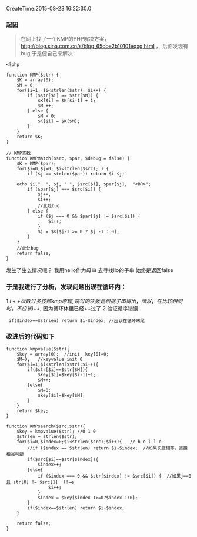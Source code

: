 CreateTime:2015-08-23 16:22:30.0

### 起因

> 在网上找了一个KMP的PHP解决方案，http://blog.sina.com.cn/s/blog_65cbe2b10101eqxg.html ，    后面发现有bug,于是便自己来解决

```
<?php

function KMP($str) {
    $K = array(0);
    $M = 0;
    for($i=1; $i<strlen($str); $i++) {
        if ($str[$i] == $str[$M]) {
            $K[$i] = $K[$i-1] + 1;
            $M ++;
        } else {
            $M = 0;
            $K[$i] = $K[$M];
        }
    }
    return $K;
}

// KMP查找
function KMPMatch($src, $par, $debug = false) {
    $K = KMP($par);
    for($i=0,$j=0; $i<strlen($src); ) {
        if ($j == strlen($par)) return $i-$j;
        
    echo $i,"  ", $j, " ", $src[$i], $par[$j],  "<BR>";
        if ($par[$j] === $src[$i]) {
            $j++;
            $i++;
            //此处bug
        } else {
            if ($j === 0 && $par[$j] != $src[$i]) {
                $i++;
            }
            $j = $K[$j-1 >= 0 ? $j -1 : 0];
        }
    }
    //此处bug
    return false;
}
```

发生了生么情况呢？
   我用hello作为母串 去寻找llo的子串
始终是返回false
  
### 于是我进行了分析，发现问题出现在循环内：
1.$i++次数过多  按照kmp原理,跳过的次数是根据子串得出，所以，在比较相同时，不应该$i++,
因为循环体里已经++过了
2.验证循序错误
```
 if($index==$strlen) return $i-$index; //应该在循环末尾
```
### 改进后的代码如下
```
function kmpvalue($str){
    $key = array(0);  //init  key[0]=0;
    $M=0;   //keyvalue init 0
    for($i=1;$i<strlen($str);$i++){
        if($str[$i]==$str[$M]){
            $key[$i]=$key[$i-1]+1;
            $M++;
        }else{
            $M=0;
            $key[$i]=$key[$M];
        }
    }
    return $key;
}

function KMPsearch($src,$str){
    $key = kmpvalue($str); //0 1 0
    $strlen = strlen($str);
    for($i=0,$index=0;$i<strlen($src);$i++){   // h e l l o
        //if ($index == $strlen) return $i-$index;  //如果长度相等，直接相减判断
        if($src[$i]==$str[$index]){
            $index++;
        }else{
            if ($index === 0 && $str[$index] != $src[$i]) {  //如果j==0  且 str[0] != $src[1]  l!=e
                $i++;
            }
            $index = $key[$index-1>=0?$index-1:0];
        }
        if($index==$strlen) return $i-$index;
    }

    return false;
}
```

